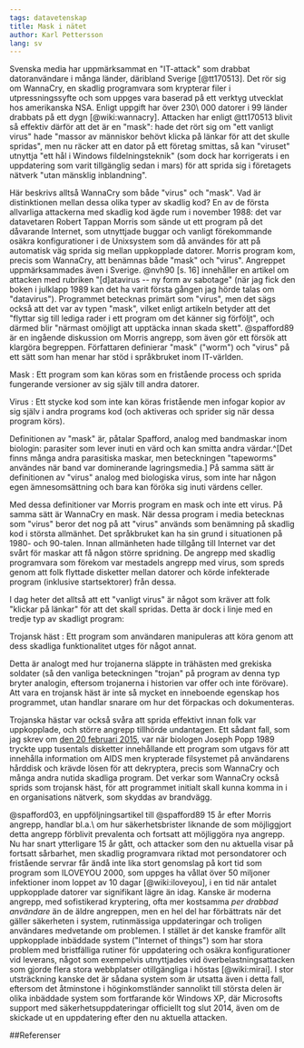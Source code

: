 ```yaml
---
tags: datavetenskap
title: Mask i nätet 
author: Karl Pettersson
lang: sv
---
```


Svenska media har uppmärksammat en "IT-attack" som drabbat datoranvändare i
många länder, däribland Sverige [@tt170513]. Det rör sig om WannaCry, en
skadlig programvara som krypterar filer i utpressningssyfte och som uppges vara
baserad på ett verktyg utvecklat hos amerikanska NSA. Enligt uppgift har över 230\ 000 
datorer i 99 länder drabbats på ett dygn [@wiki:wannacry]. Attacken har
enligt @tt170513 blivit så effektiv därför att det är en "mask": hade det rört
sig om "ett vanligt virus" hade "massor av människor behövt klicka på länkar
för att det skulle spridas", men nu räcker att en dator på ett företag smittas,
så kan "viruset" utnyttja "ett hål i Windows fildelningsteknik" (som dock har
korrigerats i en uppdatering som varit tillgänglig sedan i mars) för att sprida
sig i företagets nätverk "utan mänsklig inblandning". 

Här beskrivs alltså WannaCry som både "virus" och "mask". Vad är distinktionen
mellan dessa olika typer av skadlig kod?
En av de första allvarliga attackerna med skadlig kod ägde rum i november 1988:
det var datavetaren Robert Tappan Morris som sände ut ett program på det
dåvarande Internet, som utnyttjade buggar och vanligt förekommande osäkra
konfigurationer i de Unixsystem som då användes för att på automatisk väg
sprida sig mellan uppkopplade datorer. Morris program kom, precis som WannaCry,
att benämnas både "mask" och "virus". Angreppet uppmärksammades även i Sverige.
@nvh90 [s. 16] innehåller en artikel om attacken med rubriken "[d]atavirus -- ny form av
sabotage" (när jag fick den boken i julklapp 1989 kan det ha varit första
gången jag hörde talas om "datavirus"). Programmet betecknas primärt som
"virus", men det sägs också att det var av typen "mask", vilket enligt artikeln betyder
att det "flyttar sig till lediga rader i ett program om det känner sig
förföljt", och därmed blir "närmast omöjligt att upptäcka innan skada skett".
@spafford89 är en ingående diskussion om Morris angrepp, som även gör ett
försök att klargöra begreppen. Författaren definierar "mask" ("worm") och
"virus" på ett sätt som han menar har stöd i språkbruket inom IT-världen.

Mask
:    Ett program som kan köras som en fristående process och sprida fungerande
versioner av sig själv till andra datorer.

Virus
:    Ett stycke kod som inte kan köras fristående men infogar kopior av sig
själv i andra programs kod (och aktiveras och sprider sig när dessa program
körs).

Definitionen av "mask" är, påtalar Spafford, analog med bandmaskar inom
biologin: parasiter som lever inuti en värd och kan smitta andra värdar.^[Det
finns många andra parasitiska maskar, men beteckningen "tapeworms" användes när
band var dominerande lagringsmedia.] På samma sätt är definitionen av "virus"
analog med biologiska virus, som inte har någon egen ämnesomsättning och bara
kan föröka sig inuti värdens celler.

Med dessa definitioner var Morris program en mask och inte ett virus. På samma
sätt är WannaCry en mask. När dessa program i media betecknas som "virus" beror
det nog på att "virus" används som benämning på skadlig kod i största
allmänhet. Det språkbruket kan ha sin grund i situationen på 1980- och
90-talen. Innan allmänheten hade tillgång till Internet var det svårt för
maskar att få någon större spridning. De angrepp med skadlig programvara som
förekom var mestadels angrepp med virus, som spreds genom att folk flyttade
disketter mellan datorer och körde infekterade program (inklusive
startsektorer) från dessa.

I dag heter det alltså att ett "vanligt virus" är något som kräver att folk
"klickar på länkar" för att det skall spridas. Detta är dock i linje med en tredje
typ av skadligt program:

Trojansk häst
:    Ett program som användaren manipuleras att köra genom att dess skadliga
funktionalitet utges för något annat.

Detta är analogt med hur trojanerna släppte in trähästen med grekiska soldater
(så den vanliga beteckningen "trojan" på program av denna typ bryter analogin,
eftersom trojanerna i historien var offer och inte förövare). Att vara en
trojansk häst är inte så mycket en inneboende egenskap hos programmet, utan
handlar snarare om hur det förpackas och dokumenteras.

Trojanska hästar var också svåra att sprida effektivt innan folk var
uppkopplade, och större angrepp tillhörde undantagen. Ett sådant fall, som jag
skrev om [den 20 februari 2015](http://klpn.se/2015/02/20/virus-och-virus/),
var när biologen Joseph Popp 1989 tryckte upp tusentals disketter innehållande
ett program som utgavs för att innehålla information om AIDS men krypterade
filsystemet på användarens hårddisk och krävde lösen för att dekryptera, precis som
WannaCry och många andra nutida skadliga program. Det verkar som WannaCry också
sprids som trojansk häst, för att programmet initialt skall kunna komma in i en
organisations nätverk, som skyddas av brandvägg.

@spafford03, en uppföljningsartikel till @spafford89 15 år efter Morris
angrepp, handlar bl.a.\ om hur säkerhetsbrister liknande de som möjliggjort
detta angrepp förblivit prevalenta och fortsatt att möjliggöra nya angrepp. Nu
har snart ytterligare 15 år gått, och attacker som den nu aktuella visar på
fortsatt sårbarhet, men skadlig programvara riktad mot persondatorer och
fristående servrar får ändå inte lika stort genomslag på kort tid som program
som ILOVEYOU 2000, som uppges ha vållat över 50 miljoner infektioner inom
loppet av 10 dagar [@wiki:iloveyou], i en tid när antalet uppkopplade datorer
var signifikant lägre än idag. Kanske är moderna angrepp, med sofistikerad
kryptering, ofta mer kostsamma *per drabbad användare* än de äldre angreppen,
men en hel del har förbättrats när det gäller säkerheten i system, rutinmässiga
uppdateringar och troligen användares medvetande om problemen. I stället är det
kanske framför allt uppkopplade inbäddade system ("Internet of things") som har
stora problem med bristfälliga rutiner för uppdatering och osäkra
konfigurationer vid leverans, något som exempelvis utnyttjades vid
överbelastningsattacken som gjorde flera stora webbplatser otillgängliga i
höstas [@wiki:mirai]. I stor utsträckning kanske det är sådana system som är
utsatta även i detta fall, eftersom det åtminstone i höginkomstländer
sannolikt till största delen är olika inbäddade system som fortfarande kör
Windows XP, där Microsofts support med säkerhetsuppdateringar officiellt tog
slut 2014, även om de skickade ut en uppdatering efter den nu aktuella
attacken.

##Referenser
